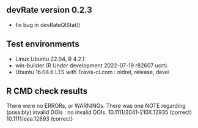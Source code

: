## devRate version 0.2.3
* fix bug in devRateQlStat()

## Test environments
* Linux Ubuntu 22.04, R 4.2.1
* win-builder (R Under development 2022-07-19 r82607 ucrt).
* Ubuntu 16.04.6 LTS with Travis-ci.com : oldrel, release, devel

## R CMD check results
There were no ERRORs, or WARNINGs. 
There was one NOTE regarding (possibly) invalid DOIs : no invalid DOIs.
  10.1111/2041-210X.12935 (correct)
  10.1111/eea.12693 (correct)
